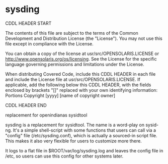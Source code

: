 # sysding

CDDL HEADER START

The contents of this file are subject to the terms of the
Common Development and Distribution License (the "License").
You may not use this file except in compliance with the License.

You can obtain a copy of the license at usr/src/OPENSOLARIS.LICENSE
or http://www.opensolaris.org/os/licensing.
See the License for the specific language governing permissions
and limitations under the License.

When distributing Covered Code, include this CDDL HEADER in each
file and include the License file at usr/src/OPENSOLARIS.LICENSE.
If applicable, add the following below this CDDL HEADER, with the
fields enclosed by brackets "[]" replaced with your own identifying
information: Portions Copyright [yyyy] [name of copyright owner]

CDDL HEADER END

replacement for openindianas sysidtool

sysding is a replacement for sysidtool. The name is a word-play on sysid-ng.
It's a simple shell-script with some functions that users can call via a
"config" file (/etc/sysding.conf), which is actually a sourced-in script file.
This makes it also very flexible for users to customize more there.

It logs to a flat file in $ROOT/var/log/sysding.log and leaves the config file 
in /etc, so users can use this config for other systems later.
